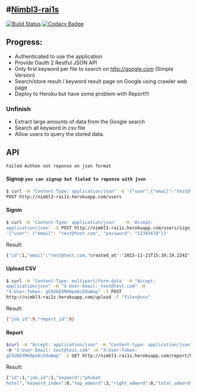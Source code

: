 #[Nimbl3-rai1s](http://nimbl3-rai1s.herokuapp.com/)
--------------------------------
[![Build
Status](https://travis-ci.org/ibotdotout/nimbl3-rai1s.svg)](https://travis-ci.org/ibotdotout/nimbl3-rai1s)
[![Codacy
Badge](https://api.codacy.com/project/badge/grade/47e470ccf79f437381abd54e7a2ec48d)](https://www.codacy.com/app/tkroputa/nimbl3-rai1s)

## Progress:
- Authenticated to use the application  
- Provide Oauth 2 Restful JSON API  
- Only first keyword per file to search on <http://google.com> (Simple Version)  
- Search/store result / keyword result page on Google using crawler web page  
- Deploy to Heroku but have some problem with Report!!!  

### Unfinish
- Extract large amounts of data from the Google search  
- Search all keyword in csv file  
- Allow users to query the stored data.  


## API

`Failed Authen not reponse on json format`

#### Signup `you can signup but fialed to reponse with json`

```sh
$ curl -H "Content-Type: application/json" -d '{"user":{"email":"test@test.com","password":"12345678"}}' -X
POST http://nimbl3-rai1s.herokuapp.com/users
```

#### Signin

```sh
$ curl -H 'Content-Type: application/json'   -H 'Accept:
application/json' -X POST http://nimbl3-rai1s.herokuapp.com/users/sign_up   -d
'{"user": {"email": "test@test.com", "password": "12345678"}}'
```

Result:
```sh
{"id":1,"email":"test@test.com,"created_at":"2015-11-21T15:39:19.224Z","updated_at":"2015-11-21T15:53:12.472Z","authentication_token":"gCXUbEXMm9pe6cXduWap"}
```

#### Upload CSV

```sh
$ curl -H 'Content-Type: multipart/form-data' -H "Accept:
application/json" -H "X-User-Email: test@test.com" -H
"X-User-Token: gCXUbEXMm9pe6cXduWap" -X POST
http://nimbl3-rai1s.herokuapp.com/upload -F "file=@csv"
```

Result:
```sh
{"job_id":9,"report_id":9}
```


#### Report

```sh
$curl -H "Accept: application/json" -H "Content-type: application/json"
-H "X-User-Email: test@test.com" -H "X-User-Token:
gCXUbEXMm9pe6cXduWap" -X GET http://nimbl3-rai1s.herokuapp.com/report/9
```

Result:
```sh
{"id":1,"job_id":1,"keyword":"phuket
hotel","keyword_index":0,"top_adword":3,"right_adword":8,"total_adword":11,"none_adword":10,"total_link":21,"total_search":"52,700,000","top_adword_url":["www.agoda.com/Phuket_Hotels","www.millenniumhotels.com/Patong","www.traveloka.com/hotel/phuket","www.hotels.com/Phuket_Hotels","www.expedia.co.th/Phuket_Hotels","www.marriott.com/","www.outriggerthailand.com/Phuket","www.tripadvisor.com/Hotels","www.andaraphuket.com/","www.bestwesternhotelasia.com/","www.lastminutehoteldeals4u.com/Phuket"],"right_adword_url":["www.hotels.com/Phuket_Hotels","www.expedia.co.th/Phuket_Hotels","www.marriott.com/","www.outriggerthailand.com/Phuket","www.tripadvisor.com/Hotels","www.andaraphuket.com/","www.bestwesternhotelasia.com/","www.lastminutehoteldeals4u.com/Phuket"],"none_adword_url":["www.tripadvisor.com/Hotels-g293920-Phuket-Hotels.html","www.phuket.com/hotels/","www.agoda.com/city/phuket-th.html","www.booking.com/region/th/phuket.html","www.sawadee.com/hotel/phuket/","www.hotelscombined.com/Place/Phuket.htm","www.hoteltravel.com/thailand/phuket/hotels.htm","www.hotels.com/de1308721/hotels-phuket-thailand/","en.directrooms.com/hotels/subregion/1-1-4/","www.hotelthailand.com/phuket/phuket.html"]}
```
